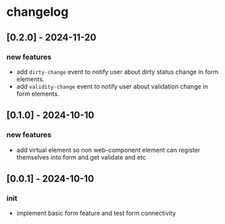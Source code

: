 # changelog

## [0.2.0] - 2024-11-20
### new features
- add `dirty-change` event to notify user about dirty status change in form elements.   
- add `validity-change` event to notify user about validation change in form elements.   

## [0.1.0] - 2024-10-10
### new features
- add virtual element so non web-component element can register themselves into form and get validate and etc  

## [0.0.1] - 2024-10-10
### init
- implement basic form feature and test form connectivity 

